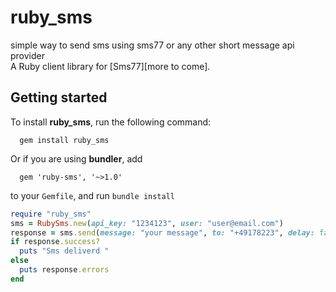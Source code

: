 # ruby_sms
simple way to send sms using sms77 or any other short message api provider  
A Ruby client library for [Sms77][more to come].

## Getting started

To install **ruby_sms**, run the following command:

```
  gem install ruby_sms
```

Or if you are using **bundler**, add

```
  gem 'ruby-sms', '~>1.0'
```

to your `Gemfile`, and run `bundle install`

```ruby
require "ruby_sms"
sms = RubySms.new(api_key: "1234123", user: "user@email.com")
response = sms.send(message: "your message", to: "+49178223", delay: false)
if response.success? 
  puts "Sms deliverd " 
else
  puts response.errors
end
```
